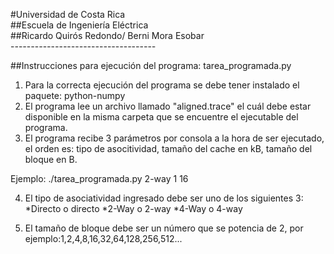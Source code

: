 #Universidad de Costa Rica  
##Escuela de Ingeniería Eléctrica  
##Ricardo Quirós Redondo/ Berni Mora Esobar  
-_-_-_-_-_-_-_-_-_-_-_-_-_-_-_-_-_-_-_-_-_-_-_-_-_-_-_-_-_-_-_-_-_-_-_-_

##Instrucciones para ejecución del programa: tarea_programada.py

1. Para la correcta ejecución del programa se debe tener instalado el paquete: python-numpy
2. El programa lee un archivo llamado "aligned.trace" el cuál debe estar disponible en la misma carpeta que se encuentre el ejecutable del programa.
3. El programa recibe 3 parámetros por consola a la hora de ser ejecutado, el orden es: tipo de asocitividad, tamaño del cache en kB, tamaño del bloque en B.

Ejemplo: ./tarea_programada.py 2-way 1 16

4. El tipo de asociatividad ingresado debe ser uno de los siguientes 3:
	*Directo o directo
	*2-Way o 2-way
	*4-Way o 4-way

5. El tamaño de bloque debe ser un número que se potencia de 2, por ejemplo:1,2,4,8,16,32,64,128,256,512...

